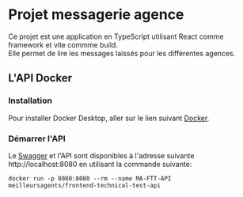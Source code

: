 # Projet messagerie agence

Ce projet est une application en TypeScript utilisant React comme framework et vite commme build.  
Elle permet de lire les messages laissés pour les différentes agences.  
  
## L'API Docker

### Installation

Pour installer Docker Desktop, aller sur le lien suivant [Docker](https://www.docker.com/get-started).

### Démarrer l'API

Le [Swagger](https://swagger.io/solutions/api-documentation/) et l'API sont disponibles à l'adresse suivante http://localhost:8080 en utilisant la commande suivante:

    docker run -p 8080:8080 --rm --name MA-FTT-API meilleursagents/frontend-technical-test-api
